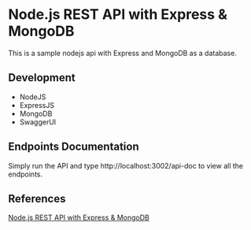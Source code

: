 # Node.js REST API with Express & MongoDB
This is a sample nodejs api with Express and MongoDB as a database.

## Development
- NodeJS
- ExpressJS
- MongoDB
- SwaggerUI

## Endpoints Documentation
Simply run the API and type http://localhost:3002/api-doc to view all the endpoints.

## References
[Node.js REST API with Express & MongoDB](https://www.skillshare.com/classes/Node-js-REST-API-with-Express-MongoDB-Solid-Architecture/237717740)
